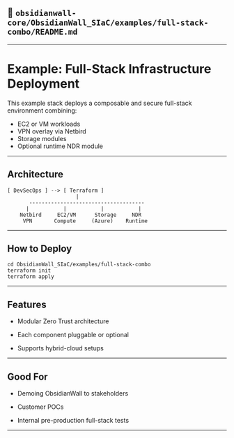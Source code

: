 
## 📁 `obsidianwall-core/ObsidianWall_SIaC/examples/full-stack-combo/README.md`


---

# Example: Full-Stack Infrastructure Deployment

This example stack deploys a composable and secure full-stack environment combining:

- EC2 or VM workloads
- VPN overlay via Netbird
- Storage modules
- Optional runtime NDR module

---

## Architecture

```text
[ DevSecOps ] --> [ Terraform ]
                      |
       -------------------------------------
      |           |           |           |
    Netbird     EC2/VM      Storage     NDR
     VPN       Compute     (Azure)    Runtime

```
---

## How to Deploy
```
cd ObsidianWall_SIaC/examples/full-stack-combo
terraform init
terraform apply
```
---
## Features
 - Modular Zero Trust architecture

 - Each component pluggable or optional

 - Supports hybrid-cloud setups

 ---

## Good For
 - Demoing ObsidianWall to stakeholders

 - Customer POCs

 - Internal pre-production full-stack tests

 ---